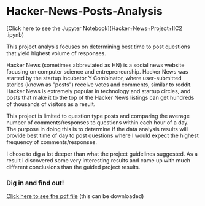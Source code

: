 # Hacker-News-Posts-Analysis
[Click here to see the Jupyter Notebook](Hacker+News+Project+IIC2 .ipynb)

This project analysis focuses on determining best time to post questions that yield highest volume of responses.

Hacker News (sometimes abbreviated as HN) is a social news website focusing on computer science and entrepreneurship. Hacker News was started by the startup incubator Y Combinator, where user-submitted stories (known as "posts") receive votes and comments, similar to reddit. Hacker News is extremely popular in technology and startup circles, and posts that make it to the top of the Hacker News listings can get hundreds of thousands of visitors as a result.

This project is limited to question type posts and comparing the average number of comments/responses to questions within each hour of a day. The purpose in doing this is to determine if the data analysis results will provide best time of day to post questions where I would expect the highest frequency of comments/responses.

I chose to dig a lot deeper than what the project guidelines suggested. As a result I discovered some very interesting results and came up with much different conclusions than the guided project results.

### Dig in and find out!

[Click here to see the pdf file](Hacker+News+Project+IIC.pdf) (this can be downloaded)
